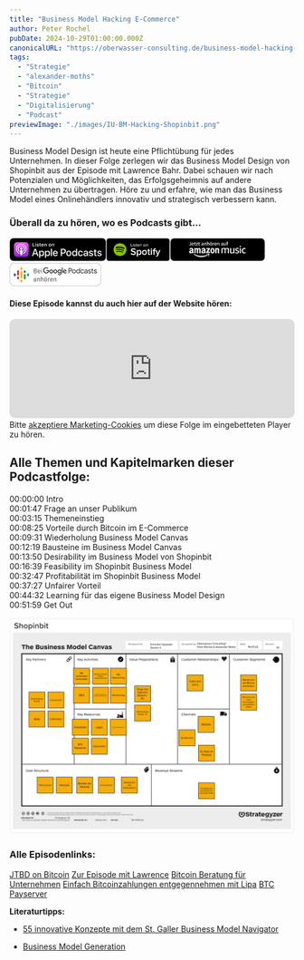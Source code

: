 ```yaml
---
title: "Business Model Hacking E-Commerce"
author: Peter Rochel
pubDate: 2024-10-29T01:00:00.000Z
canonicalURL: "https://oberwasser-consulting.de/business-model-hacking-e-commerce"
tags:
  - "Strategie"
  - "alexander-moths"
  - "Bitcoin"
  - "Strategie"
  - "Digitalisierung"
  - "Podcast"
previewImage: "./images/IU-BM-Hacking-Shopinbit.png"
---
```


Business Model Design ist heute eine Pflichtübung für jedes Unternehmen. In dieser Folge zerlegen wir das Business Model Design von Shopinbit aus der Episode mit Lawrence Bahr. Dabei schauen wir nach Potenzialen und Möglichkeiten, das Erfolgsgeheimnis auf andere Unternehmen zu übertragen. Höre zu und erfahre, wie man das Business Model eines Onlinehändlers innovativ und strategisch verbessern kann.

### Überall da zu hören, wo es Podcasts gibt...

[![](images/listen-on-apple-podcast.png)](https://podcasts.apple.com/us/podcast/business-model-hacking-e-commerce/id1354901024?i=1000570141455&itsct=podcast_box&itscg=30200&ls=1)[![](images/listen-on-spotify.png)](https://open.spotify.com/episode/1wEJTiaNm3qWILxavE4LRe?si=LENI-V3HQtKOyZJd1EUStQ)[![](images/ListenOn_AmazonMusic_button_Black_RGB_5X_DE-300x73.png)](https://music.amazon.de/podcasts/4838bd28-7b97-4912-80cb-de39a6c75654/episodes/95f979f9-3f2d-4a6f-b0b3-bc6f2b86908f/innovate-upgrade-business-model-hacking-e-commerce)[![jobs to be done podcast](images/DE_Google_Podcasts_Badge_8x-300x76.png)](https://podcasts.google.com?feed=aHR0cHM6Ly96dW04cnkucG9kY2FzdGVyLmRlL29iZXJ3YXNzZXIucnNz&episode=cG9kLWI4MmZkZDcwNmU0YTM2ODNmYzY2NjFhMzg0)

#### Diese Episode kannst du auch hier auf der Website hören:

<iframe data-osano="MARKETING" src="https://embed.podcasts.apple.com/us/podcast/business-model-hacking-e-commerce/id1354901024?i=1000570141455&amp;itsct=podcast_box_player&amp;itscg=30200&amp;ls=1&amp;theme=auto" height="175px" frameborder="0" sandbox="allow-forms allow-popups allow-same-origin allow-scripts allow-top-navigation-by-user-activation" allow="autoplay *; encrypted-media *; clipboard-write" style="width: 100%; max-width: 660px; overflow: hidden; border-radius: 10px; background-color: transparent;"></iframe>

<div class="cookieconsent-optout-marketing">
  Bitte <a href="javascript:Osano.cm.showDialog()">akzeptiere Marketing-Cookies</a> um diese Folge im eingebetteten Player zu hören.
</div>

## Alle Themen und Kapitelmarken dieser Podcastfolge:

00:00:00 Intro<br>
00:01:47 Frage an unser Publikum<br>
00:03:15 Themeneinstieg<br>
00:08:25 Vorteile durch Bitcoin im E-Commerce<br>
00:09:31 Wiederholung Business Model Canvas<br>
00:12:19 Bausteine im Business Model Canvas<br>
00:13:50 Desirability im Business Model von Shopinbit<br>
00:16:39 Feasibility im Shopinbit Business Model<br>
00:32:47 Profitabilität im Shopinbit Business Model<br>
00:37:27 Unfairer Vorteil<br>
00:44:32 Learning für das eigene Business Model Design<br>
00:51:59 Get Out

![Business Model Canvas Innovation Beispiel E-Commerce Bitcoin](./images/IU-BM-Hacking-Shopinbit.png "Business Model Canvas Beispiel Boitcoin")

### Alle Episodenlinks:

[JTBD on Bitcoin](https://oberwasser-consulting.de/open-source-jtbd-research/)
[Zur Episode mit Lawrence](https://oberwasser-consulting.de/shopinbit-unfair-advantage/)
[Bitcoin Beratung für Unternehmen](https://consulting-bitcoin.de)
[Einfach Bitcoinzahlungen entgegennehmen mit Lipa](https://getlipa.com)
[BTC Payserver](https://btcpayserver.org)

**Literaturtipps:**

- [55 innovative Konzepte mit dem St. Galler Business Model Navigator](http://amzn.to/2FotRLX)

- [Business Model Generation](https://amzn.to/2pKfnAu)
